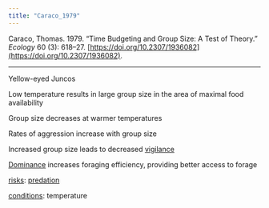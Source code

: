 ```yaml
---
title: "Caraco_1979"
---
```


Caraco, Thomas. 1979. “Time Budgeting and Group Size: A Test of Theory.” _Ecology_ 60 (3): 618–27. [https://doi.org/10.2307/1936082](https://doi.org/10.2307/1936082).

---
Yellow-eyed Juncos 

Low temperature results in large group size in the area of maximal food availability

Group size decreases at warmer temperatures

Rates of aggression increase with group size

Increased group size leads to decreased [vigilance](../topics/vigilance.md)

[Dominance](../topics/dominance.md) increases foraging efficiency, providing better access to forage 

[risks](../topics/risks.md): [predation](../topics/predation.md)

[conditions](../topics/conditions.md): temperature